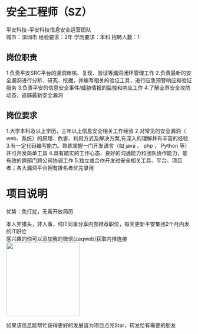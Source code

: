 # 安全工程师（SZ）
平安科技-平安科技信息安全运营团队  
城市：深圳市 经验要求：2年 学历要求：本科  招聘人数：1

## 岗位职责
1.负责平安SRC平台的漏洞审核、复现、验证等漏洞闭环管理工作
   2.负责最新的安全漏洞进行分析、研究、挖掘，并编写相关的验证工具，进行应急预警响应和验证服务
   3.负责平安的信息安全事件/威胁情报的监控和响应工作
   4.了解业界安全攻防动态，追踪最新安全漏洞

## 岗位要求
1.大学本科及以上学历，三年以上信息安全相关工作经验
   2.对常见的安全漏洞（ web、系统）的原理、危害、利用方式及解决方案,有深入的理解并有丰富的经验
   3.有一定代码编写能力。熟练掌握一门开发语言（如 java 、 php 、 Python 等）并可开发简单工具
   4.具有踏实的工作心态、良好的沟通能力和团队协作能力，能有效的跨部门跨公司协调工作
   5.独立或合作开发过安全相关工具、平台、项目者；各大漏洞平台拥有排名者优先录用

# 项目说明

优势：免打扰，无需开放简历

本人非猎头，非人事，纯IT同事分享内部推荐职位，每天更新平安集团2个月内发的IT职位  
感兴趣的你可以添加我的微信(zaqweb)获取内推连接  
<img src="https://github.com/zaqweb/PA-IT-JOBS/blob/master/WechatICode.jpeg"  height="200" width="200">

如果该信息能帮忙获得更好的发展请为项目点亮Star，转发给有需要的朋友




